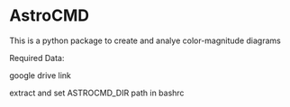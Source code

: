 # AstroCMD

This is a python package to create and analye color-magnitude diagrams


Required Data:

google drive link

extract and set ASTROCMD_DIR path in bashrc
